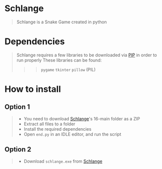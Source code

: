 # Schlange

> Schlange is a Snake Game created in python

# Dependencies

> Schlange requires a few libraries to be downloaded via [PIP](https://packaging.python.org/en/latest/tutorials/installing-packages/#:~:text=Ensure%20you%20can%20run%20pip%20from%20the%20command%20line,-Additionally%2C%20you'll&text=Run%20python%20get%2Dpip.py,they're%20not%20installed%20already.&text=Be%20cautious%20if%20you're,system%20or%20another%20package%20manager.) in order to run properly
> These libraries can be found:
>>> `pygame` `tkinter` `pillow` (PIL)

# How to install

## Option 1
> - You need to download [Schlange](https://github.com/aarctical/16)'s 16-main folder as a ZIP
> - Extract all files to a folder
> - Install the required dependencies
> - Open `end.py` in an IDLE editor, and run the script

## Option 2
> - Download `schlange.exe` from [Schlange](https://github.com/aarctical/16)
